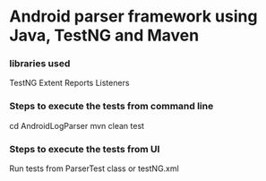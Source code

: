 # Android parser framework using Java, TestNG and Maven

### libraries used
TestNG
Extent Reports
Listeners

### Steps to execute the tests from command line
cd AndroidLogParser
mvn clean test

### Steps to execute the tests from UI
Run tests from ParserTest class
or
testNG.xml